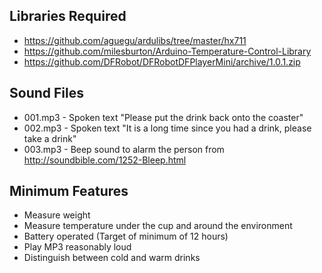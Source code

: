 ## Libraries Required
+ https://github.com/aguegu/ardulibs/tree/master/hx711
+ https://github.com/milesburton/Arduino-Temperature-Control-Library
+ https://github.com/DFRobot/DFRobotDFPlayerMini/archive/1.0.1.zip

## Sound Files
+ 001.mp3 - Spoken text "Please put the drink back onto the coaster"
+ 002.mp3 - Spoken text "It is a long time since you had a drink, please take a drink"
+ 003.mp3 - Beep sound to alarm the person from http://soundbible.com/1252-Bleep.html

## Minimum Features
+ Measure weight
+ Measure temperature under the cup and around the environment
+ Battery operated (Target of minimum of 12 hours)
+ Play MP3 reasonably loud
+ Distinguish between cold and warm drinks
